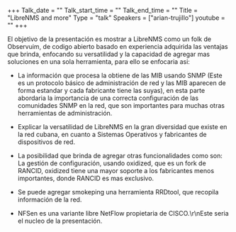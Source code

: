 +++
Talk_date = ""
Talk_start_time = ""
Talk_end_time = ""
Title = "LibreNMS and more"
Type = "talk"
Speakers = ["arian-trujillo"]
youtube = ""
+++

El objetivo de la presentación es mostrar a LibreNMS como un folk de Observuim, 
de codigo abierto basado en experiencia adquirida las ventajas que brinda, enfocando 
su versatilidad y la capacidad de agregar mas soluciones en una sola herramienta, 
para ello se enfocaria asi: 

- La información que procesa la obtiene de las MIB usando SNMP (Este es un protocolo básico 
de administración de red y las MIB aparecen de forma estandar y cada fabricante tiene las suyas), 
en esta parte abordaria la importancia de una correcta configuración de las comunidades 
SNMP en la red, que son importantes para muchas otras herramientas de administración.

- Explicar la versatilidad de LibreNMS en la gran diversidad que existe en la red cubana, 
en cuanto a Sistemas Operativos y fabricantes de dispositivos de red.

- La posibilidad que brinda de agregar otras funcionalidades como son:
La gestión de configuración, usando oxidized, que es un fork de RANCID, oxidized tiene una mayor 
soporte a los fabricantes menos importantes, donde RANCID es mas exclusivo.

- Se puede agregar smokeping una herramienta RRDtool, que recopila información de la red.

- NFSen es una variante libre NetFlow propietaria de CISCO.\r\nEste seria el nucleo de la presentación.